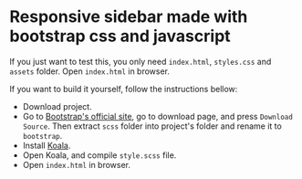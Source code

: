 # Responsive sidebar made with bootstrap css and javascript

If you just want to test this, you only need `index.html`, `styles.css` and `assets` folder. Open `index.html` in browser.

If you want to build it yourself, follow the instructions bellow:
* Download project.
* Go to [Bootstrap's official site](https://getbootstrap.com), go to download page, and press `Download Source`. Then extract `scss` folder into project's folder and rename it to `bootstrap`.
* Install [Koala](http://koala-app.com).
* Open Koala, and compile `style.scss` file.
* Open `index.html` in browser.
